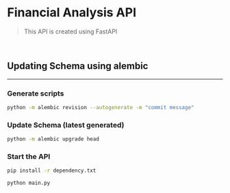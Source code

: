 # Financial Analysis API

> This API is created using FastAPI

<br/>

## Updating Schema using alembic

---

### Generate scripts

```bash
python -m alembic revision --autogenerate -m "commit message"
```

### Update Schema (latest generated)

```bash
python -m alembic upgrade head
```

### Start the API

```bash
pip install -r dependency.txt
```

```bash
python main.py
```
